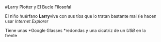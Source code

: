 #Larry Plotter y El Bucle Filosofal

El niño huérfano **Larry**vive con sus tíos que lo tratan bastante mal (le hacen usar 
*Internet Explorer*

Tiene unas *Google Glasses *redondas y una cicatriz de un *USB* en la frente
